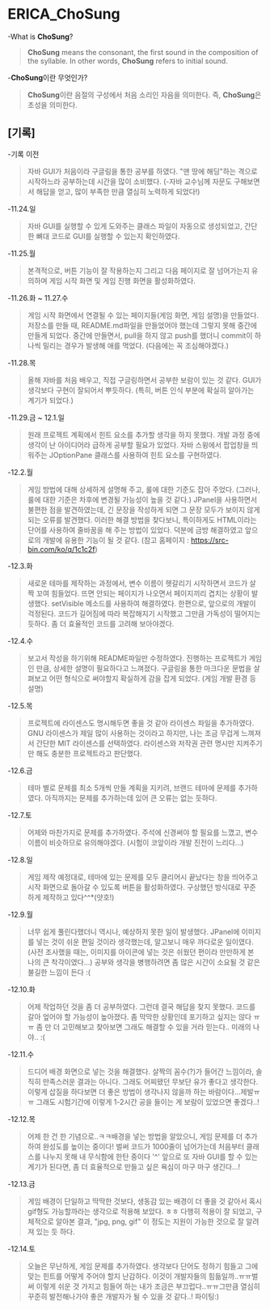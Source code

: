 # ERICA_ChoSung
-What is **ChoSung**?
>**ChoSung** means the consonant, the first sound in the composition of the syllable.
>In other words, **ChoSung** refers to initial sound.

-**ChoSung**이란 무엇인가?
>**ChoSung**이란 음절의 구성에서 처음 소리인 자음을 의미한다.
>즉, **ChoSung**은 초성을 의미한다.

## [기록]

-기록 이전
>자바 GUI가 처음이라 구글링을 통한 공부를 하였다. "맨 땅에 해딩"하는 격으로 시작하느라 공부하는데 시간을 많이 소비했다. (-자바 교수님께 자문도 구해보면서 해답을 얻고, 많이 부족한 만큼 열심히 노력하게 되었다!)

-11.24.일
>자바 GUI를 실행할 수 있게 도와주는 클래스 파일이 자동으로 생성되었고, 간단한 뼈대 코드로 GUI를 실행할 수 있는지 확인하였다.

-11.25.월
>본격적으로, 버튼 기능이 잘 작용하는지 그리고 다음 페이지로 잘 넘어가는지 유의하며 게임 시작 화면 및 게임 진행 화면을 활성화하였다. 

-11.26.화 ~ 11.27.수
>게임 시작 화면에서 연결될 수 있는 페이지들(게임 화면, 게임 설명)을 만들었다. 저장소를 만들 때, README.md파일을 만들었어야 했는데 그렇지 못해 중간에 만들게 되었다. 중간에 만들면서, pull을 하지 않고 push를 했더니 commit이 하나씩 밀리는 경우가 발생해 애를 먹었다. (다음에는 꼭 조심해야겠다.)

-11.28.목
>올해 자바를 처음 배우고, 직접 구글링하면서 공부한 보람이 있는 것 같다. GUI가 생각보다 구현이 잘되어서 뿌듯하다. (특히, 버튼 인식 부분에 확실히 알아가는 계기가 되었다.)

-11.29.금 ~ 12.1.일
>원래 프로젝트 계획에서 힌트 요소를 추가할 생각을 하지 못했다. 개발 과정 중에 생각이 난 아이디어라 급하게 공부할 필요가 있었다. 자바 스윙에서 팝업창을 띄워주는 JOptionPane 클래스를 사용하여 힌트 요소를 구현하였다.

-12.2.월
>게임 방법에 대해 상세하게 설명해 주고, 룰에 대한 기준도 잡아 주었다. (그러나, 룰에 대한 기준은 차후에 변경될 가능성이 높을 것 같다.) JPanel을 사용하면서 불편한 점을 발견하였는데, 긴 문장을 작성하게 되면 그 문장 모두가 보이지 않게 되는 오류를 발견했다. 이러한 해결 방법을 찾다보니, 특이하게도 HTML이라는 단어를 사용하여 줄바꿈을 해 주는 방법이 있었다. 덕분에 금방 해결하였고 앞으로의 개발에 유용한 기능이 될 것 같다. (참고 홈페이지 : <https://src-bin.com/ko/q/1c1c2f>)

-12.3.화
>새로운 테마를 제작하는 과정에서, 변수 이름이 헷갈리기 시작하면서 코드가 살짝 꼬여 힘들었다. 뜨면 안되는 페이지가 나오면서 페이지끼리 겹치는 상황이 발생했다. setVisible 메소드를 사용하여 해결하였다. 한편으로, 앞으로의 개발이 걱정된다. 코드가 길어짐에 따라 복잡해지기 시작했고 그만큼 가독성이 떨어지는 듯하다. 좀 더 효율적인 코드를 고려해 보아야겠다.

-12.4.수
>보고서 작성을 하기위해 README파일만 수정하였다. 진행하는 프로젝트가 게임인 만큼, 상세한 설명이 필요하다고 느껴졌다. 구글링을 통한 마크다운 문법을 살펴보고 어떤 형식으로 써야할지 확실하게 감을 잡게 되었다.
(게임 개발 환경 등 설명)

-12.5.목
>프로젝트에 라이센스도 명시해두면 좋을 것 같아 라이센스 파일을 추가하였다. GNU 라이센스가 제일 많이 사용하는 것이라고 하지만, 나는 조금 무겁게 느껴져서 간단한 MIT 라이센스를 선택하였다. 라이센스와 저작권 관련 명시만 지켜주기만 해도 충분한 프로젝트라고 판단했다.

-12.6.금
>테마 별로 문제를 최소 5개씩 만들 계획을 지키려, 브랜드 테마에 문제를 추가하였다. 아직까지는 문제를 추가하는데 있어 큰 오류는 없는 듯하다.

-12.7.토
>어제와 마찬가지로 문제를 추가하였다. 주석에 신경써야 할 필요를 느꼈고, 변수 이름이 비슷하므로 유의해야겠다. (시험이 코앞이라 개발 진전이 느리다...)

-12.8.일
>게임 제작 예정대로, 테마에 있는 문제를 모두 클리어시 끝났다는 창을 띄어주고 시작 화면으로 돌아갈 수 있도록 버튼을 활성화하였다. 구상했던 방식대로 꾸준하게 제작하고 있다^^*(얏호!)

-12.9.월
>너무 쉽게 풀린다했더니 역시나, 예상하지 못한 일이 발생했다. JPanel에 이미지를 넣는 것이 쉬운 편일 것이라 생각했는데, 알고보니 매우 까다로운 일이였다. (사전 조사했을 때는, 이미지를 아이콘에 넣는 것은 쉬웠던 편이라 만만하게 본 나의 큰 착각이였다...) 공부와 생각을 병행하려면 좀 많은 시간이 소요될 것 같은 불길한 느낌이 든다 :(

-12.10.화
>어제 작업하던 것을 좀 더 공부하였다. 그런데 결국 해답을 찾지 못했다. 코드를 갈아 엎어야 할 가능성이 높아졌다. 좀 막막한 상황인데 포기하고 싶지는 않다 ㅠㅠ 좀 만 더 고민해보고 찾아보면 그래도 해결할 수 있을 거라 믿는다.. 미래의 나야.. :(

 -12.11.수
>드디어 배경 화면으로 넣는 것을 해결했다. 살짝의 꼼수(?)가 들어간 느낌이라, 솔직히 만족스러운 결과는 아니다. 그래도 어찌됐던 무보단 유가 좋다고 생각한다. 이렇게 삽질을 하다보면 더 좋은 방법이 생각나지 않을까 하는 바람이다...제발ㅠㅠ 그래도 시험기간에 이렇게 1-2시간 공을 들이는 게 보람이 있었으면 좋겠다..!

-12.12.목
>어제 한 건 한 기념으로..ㅋㅋ배경을 넣는 방법을 알았으니, 게임 문제를 더 추가하여 완성도를 높이는 중이다! 벌써 코드가 1000줄이 넘어가는데 처음부터 클래스를 나누지 못해 내 무식함에 한탄 중이다 '^' 앞으로 또 자바 GUI를 할 수 있는 계기가 된다면, 좀 더 효율적으로 만들고 싶은 욕심이 마구 마구 생긴다...!

-12.13.금
>게임 배경이 단일하고 딱딱한 것보다, 생동감 있는 배경이 더 좋을 것 같아서 혹시 gif형도 가능할까라는 생각으로 적용해 보았다. ㅎㅎ 다행히 적용이 잘 되었고, 구체적으로 알아본 결과, "jpg, png, gif" 이 정도는 지원이 가능한 것으로 잘 알려져 있는 듯 하다.

-12.14.토
>오늘은 무난하게, 게임 문제를 추가하였다. 생각보다 단어도 정하기 힘들고 그에 맞는 힌트를 어떻게 주어야 할지 난감하다. 이것이 개발자들의 힘듦일까..ㅠㅠ벌써 이렇게 쉬운 것 가지고 힘들어 하는 내가 조금은 부끄럽다..ㅠㅠ그만큼 열심히 꾸준히 발전해나가야 좋은 개발자가 될 수 있을 것 같다..! 파이팅:)